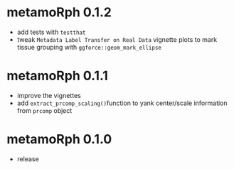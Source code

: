 # metamoRph 0.1.2

  - add tests with `testthat`
  - tweak `Metadata Label Transfer on Real Data` vignette plots to mark
  tissue grouping with `ggforce::geom_mark_ellipse`
  
# metamoRph 0.1.1

  - improve the vignettes
  - add `extract_prcomp_scaling()`function to yank center/scale information
  from `prcomp` object
  
# metamoRph 0.1.0

  - release